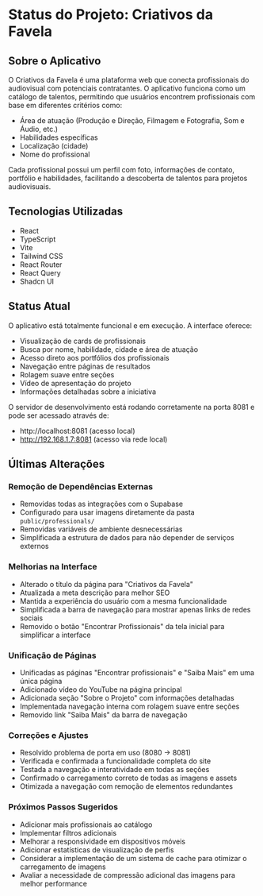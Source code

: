 # Status do Projeto: Criativos da Favela

## Sobre o Aplicativo

O Criativos da Favela é uma plataforma web que conecta profissionais do audiovisual com potenciais contratantes. O aplicativo funciona como um catálogo de talentos, permitindo que usuários encontrem profissionais com base em diferentes critérios como:

- Área de atuação (Produção e Direção, Filmagem e Fotografia, Som e Áudio, etc.)
- Habilidades específicas
- Localização (cidade)
- Nome do profissional

Cada profissional possui um perfil com foto, informações de contato, portfólio e habilidades, facilitando a descoberta de talentos para projetos audiovisuais.

## Tecnologias Utilizadas

- React
- TypeScript
- Vite
- Tailwind CSS
- React Router
- React Query
- Shadcn UI

## Status Atual

O aplicativo está totalmente funcional e em execução. A interface oferece:

- Visualização de cards de profissionais
- Busca por nome, habilidade, cidade e área de atuação
- Acesso direto aos portfólios dos profissionais
- Navegação entre páginas de resultados
- Rolagem suave entre seções
- Vídeo de apresentação do projeto
- Informações detalhadas sobre a iniciativa

O servidor de desenvolvimento está rodando corretamente na porta 8081 e pode ser acessado através de:
- http://localhost:8081 (acesso local)
- http://192.168.1.7:8081 (acesso via rede local)

## Últimas Alterações

### Remoção de Dependências Externas
- Removidas todas as integrações com o Supabase
- Configurado para usar imagens diretamente da pasta `public/professionals/`
- Removidas variáveis de ambiente desnecessárias
- Simplificada a estrutura de dados para não depender de serviços externos

### Melhorias na Interface
- Alterado o título da página para "Criativos da Favela"
- Atualizada a meta descrição para melhor SEO
- Mantida a experiência do usuário com a mesma funcionalidade
- Simplificada a barra de navegação para mostrar apenas links de redes sociais
- Removido o botão "Encontrar Profissionais" da tela inicial para simplificar a interface

### Unificação de Páginas
- Unificadas as páginas "Encontrar profissionais" e "Saiba Mais" em uma única página
- Adicionado vídeo do YouTube na página principal
- Adicionada seção "Sobre o Projeto" com informações detalhadas
- Implementada navegação interna com rolagem suave entre seções
- Removido link "Saiba Mais" da barra de navegação

### Correções e Ajustes
- Resolvido problema de porta em uso (8080 -> 8081)
- Verificada e confirmada a funcionalidade completa do site
- Testada a navegação e interatividade em todas as seções
- Confirmado o carregamento correto de todas as imagens e assets
- Otimizada a navegação com remoção de elementos redundantes

### Próximos Passos Sugeridos
- Adicionar mais profissionais ao catálogo
- Implementar filtros adicionais
- Melhorar a responsividade em dispositivos móveis
- Adicionar estatísticas de visualização de perfis
- Considerar a implementação de um sistema de cache para otimizar o carregamento de imagens
- Avaliar a necessidade de compressão adicional das imagens para melhor performance
